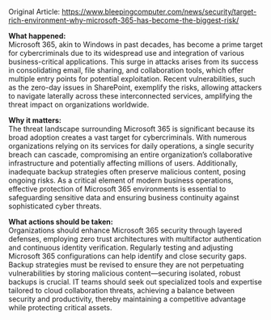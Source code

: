 Original Article: https://www.bleepingcomputer.com/news/security/target-rich-environment-why-microsoft-365-has-become-the-biggest-risk/

**What happened:**  
Microsoft 365, akin to Windows in past decades, has become a prime target for cybercriminals due to its widespread use and integration of various business-critical applications. This surge in attacks arises from its success in consolidating email, file sharing, and collaboration tools, which offer multiple entry points for potential exploitation. Recent vulnerabilities, such as the zero-day issues in SharePoint, exemplify the risks, allowing attackers to navigate laterally across these interconnected services, amplifying the threat impact on organizations worldwide.

**Why it matters:**  
The threat landscape surrounding Microsoft 365 is significant because its broad adoption creates a vast target for cybercriminals. With numerous organizations relying on its services for daily operations, a single security breach can cascade, compromising an entire organization’s collaborative infrastructure and potentially affecting millions of users. Additionally, inadequate backup strategies often preserve malicious content, posing ongoing risks. As a critical element of modern business operations, effective protection of Microsoft 365 environments is essential to safeguarding sensitive data and ensuring business continuity against sophisticated cyber threats.

**What actions should be taken:**  
Organizations should enhance Microsoft 365 security through layered defenses, employing zero trust architectures with multifactor authentication and continuous identity verification. Regularly testing and adjusting Microsoft 365 configurations can help identify and close security gaps. Backup strategies must be revised to ensure they are not perpetuating vulnerabilities by storing malicious content—securing isolated, robust backups is crucial. IT teams should seek out specialized tools and expertise tailored to cloud collaboration threats, achieving a balance between security and productivity, thereby maintaining a competitive advantage while protecting critical assets.